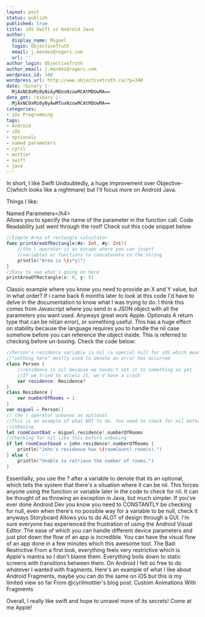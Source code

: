 ```yaml
---
layout: post
status: publish
published: true
title: iOS Swift vs Android Java
author:
  display_name: Miguel
  login: ObjectiveTruth
  email: j.mendez@rogers.com
  url: ''
author_login: ObjectiveTruth
author_email: j.mendez@rogers.com
wordpress_id: 340
wordpress_url: http://www.objectivetruth.ca/?p=340
date: !binary |-
  MjAxNC0xMi0yNiAyMDoxNzowMCAtMDUwMA==
date_gmt: !binary |-
  MjAxNC0xMi0yNyAwMToxNzowMCAtMDUwMA==
categories:
- iOs Programming
tags:
- Android
- iOS
- optionals
- named parameters
- cyril
- mottier
- swift
- java
---
```

In short, I like Swift
 Undoubtedly, a huge improvement over Objective-C(which looks like a
nightmare) but I'll focus more on Android Java.

Things I like:

Named Parameters</h4\>\
 Allows you to specify the name of the parameter in the function call.
Code Readability just went through the roof! Check out this code snippet
below

```swift
//Simple Area of rectangle calculator
func printAreaOfRectangle(#x: Int, #y: Int){
    //the \ operator is an escape where you can insert
    //variables or functions to concatenate to the string
    println("Area is \(x*y)")
}
//Easy to see what's going on here
printAreaOfRectangle(x: 8, y: 5)
```

Classic example where you know you need to provide an X and Y value, but in what order? If i came back 6 months later to look at this code I'd have to delve in the documentation to know what I was trying to do. I think this comes from Javascript where you send in a JSON object with all the parameters you want used. Anyways great work Apple.
Optionals</span></h4>
A return type that can be nil(an error), or something useful.
This has a huge effect on stability because the language requires you to handle the nil case somehow before you can reference the object inside. This is referred to checking before un-boxing. Check the code below:

```swift
//Person's residence variable is nil (a special null for iOS which means
//"nothing here" mostly used to denote an error has occurred
class Person {
    //residence is nil because we haven't set it to something as yet
    //If we tried to access it, we'd have a crash
    var residence: Residence?
}
class Residence {
    var numberOfRooms = 1
}
var miguel = Person()
// the ! operator unboxes an optional
//This is an example of what NOT to do. You need to check for nil before
//unboxing
let roomCountBad = miguel.residence!.numberOfRooms
//Checking for nil like this before unboxing
if let roomCountGood = john.residence?.numberOfRooms {
    println("John's residence has \(roomCount) room(s).")
} else {
    println("Unable to retrieve the number of rooms.")
}
```

Essentially, you use the ? after a variable to denote that its an optional, which tells the system that there's a situation where it can be nil. This forces anyone using the function or variable later in the code to check for nil. It can be thought of as throwing an exception in Java, but much simpler.
If you've ever done Android Dev you know you need to CONSTANTLY be checking for null</strong>, even when there's no possible way for a variable to be null, check it anyways
Storyboard</span></h4>
Allows you to do ALOT of design through a GUI. I'm sure everyone has experienced the frustration of using the Android Visual Editor. The ease of which you can handle different device parameters and just plot down the flow of an app is incredible.
You can have the visual flow of an app done in a few minutes which this awesome tool.
</a>
The Bad:</h3>
Restrictive</span></h4>
From a first look, everything feels very restrictive which is Apple's mantra so I don't blame them.
Everything boils down to static screens with transitions between them.
On Android I felt so free to do whatever I wanted with fragments.
Here's an example of what I like about Android Fragments, maybe you can do the same on iOS but this is my limited view so far
</a>
From @cyrilmottier's blog post: Custom Animations With Fragments</a></p>
Overall, I really like swift and hope to unravel more of its secrets! Come at me Apple!</h4>
